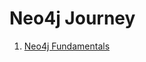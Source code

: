 # Neo4j Journey

1. [Neo4j Fundamentals](https://github.com/jasmine1601/neo4j-journey/blob/main/Neo4j-Fundamentals/the-movie-graph.cyp )
